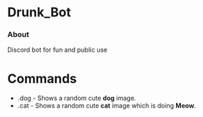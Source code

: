 # Drunk_Bot
### About
Discord bot for fun and public use

# Commands
* .dog - Shows a random cute **dog** image.
* .cat - Shows a random cute **cat** image which is doing **Meow**.
